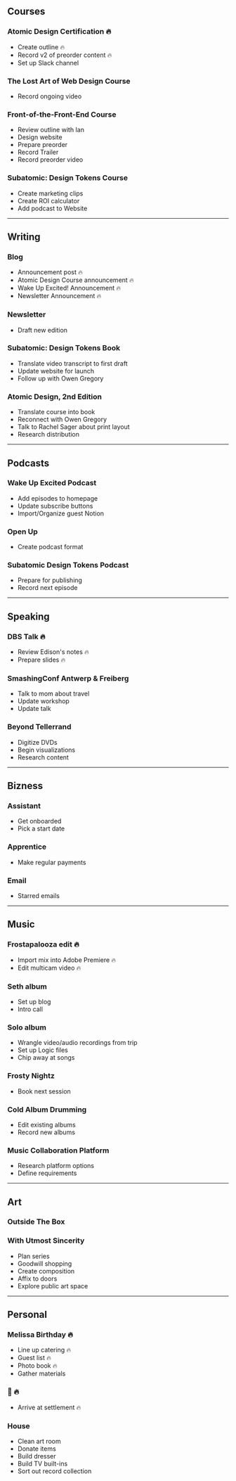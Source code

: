 ## Courses

### Atomic Design Certification 🔥

- Create outline 🔥
- Record v2 of preorder content 🔥
- Set up Slack channel

### The Lost Art of Web Design Course

- Record ongoing video

### Front-of-the-Front-End Course

- Review outline with Ian
- Design website
- Prepare preorder
- Record Trailer
- Record preorder video

### Subatomic: Design Tokens Course

- Create marketing clips
- Create ROI calculator
- Add podcast to Website

-------------------------------------------------

## Writing

### Blog
- Announcement post 🔥
- Atomic Design Course announcement 🔥
- Wake Up Excited! Announcement 🔥
- Newsletter Announcement 🔥

### Newsletter 
- Draft new edition

### Subatomic: Design Tokens Book

- Translate video transcript to first draft
- Update website for launch
- Follow up with Owen Gregory

### Atomic Design, 2nd Edition

- Translate course into book
- Reconnect with Owen Gregory
- Talk to Rachel Sager about print layout
- Research distribution

-------------------------------------------------

## Podcasts

### Wake Up Excited Podcast 

- Add episodes to homepage
- Update subscribe buttons
- Import/Organize guest Notion

### Open Up

- Create podcast format

### Subatomic Design Tokens Podcast
- Prepare for publishing
- Record next episode

-------------------------------------------------

## Speaking

### DBS Talk 🔥
- Review Edison's notes 🔥
- Prepare slides 🔥

### SmashingConf Antwerp & Freiberg
- Talk to mom about travel
- Update workshop
- Update talk

### Beyond Tellerrand
- Digitize DVDs
- Begin visualizations
- Research content

-------------------------------------------------

## Bizness

### Assistant
- Get onboarded
- Pick a start date

### Apprentice 
- Make regular payments

### Email 
- Starred emails

-------------------------------------------------

## Music

### Frostapalooza edit 🔥
- Import mix into Adobe Premiere  🔥
- Edit multicam video  🔥

### Seth album
- Set up blog
- Intro call

### Solo album
- Wrangle video/audio recordings from trip
- Set up Logic files
- Chip away at songs

### Frosty Nightz
- Book next session

### Cold Album Drumming
- Edit existing albums
- Record new albums

### Music Collaboration Platform

- Research platform options
- Define requirements

-------------------------------------------------

## Art

### Outside The Box

### With Utmost Sincerity

- Plan series
- Goodwill shopping
- Create composition
- Affix to doors
- Explore public art space

-------------------------------------------------

## Personal

### Melissa Birthday 🔥
- Line up catering 🔥
- Guest list 🔥
- Photo book 🔥
- Gather materials

### 💩 🔥
- Arrive at settlement 🔥

### House 
- Clean art room
- Donate items
- Build dresser
- Build TV built-ins
- Sort out record collection

